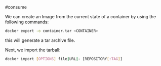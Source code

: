#consume 

We can create an Image from the current state of a container by using the following commands:

```bash
docker export -o container.tar <CONTAINER>
```

this will generate a tar archive file. 

Next, we import the tarball:

```bash
docker import [OPTIONS] file|URL|- [REPOSITORY[:TAG]]
```
